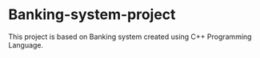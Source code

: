 # Banking-system-project
This project is based on Banking system created using C++ Programming Language. 
